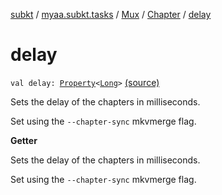 [subkt](../../../index.md) / [myaa.subkt.tasks](../../index.md) / [Mux](../index.md) / [Chapter](index.md) / [delay](./delay.md)

# delay

`val delay: `[`Property`](https://docs.gradle.org/current/javadoc/org/gradle/api/provider/Property.html)`<`[`Long`](https://kotlinlang.org/api/latest/jvm/stdlib/kotlin/-long/index.html)`>` [(source)](https://github.com/Myaamori/SubKt/blob/0.1.13/src/main/kotlin/myaa/subkt/tasks/muxtask.kt#L495)

Sets the delay of the chapters in milliseconds.

Set using the `--chapter-sync` mkvmerge flag.

**Getter**

Sets the delay of the chapters in milliseconds.

Set using the `--chapter-sync` mkvmerge flag.

